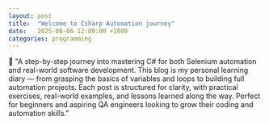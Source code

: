 ```yaml
---
layout: post
title:  "Welcome to Csharp Automation journey"
date:   2025-08-06 12:00:00 +1000
categories: programming
---
```

👋 "A step-by-step journey into mastering C# for both Selenium automation and real-world software development. This blog is my personal learning diary — from grasping the basics of variables and loops to building full automation projects. Each post is structured for clarity, with practical exercises, real-world examples, and lessons learned along the way. Perfect for beginners and aspiring QA engineers looking to grow their coding and automation skills."
